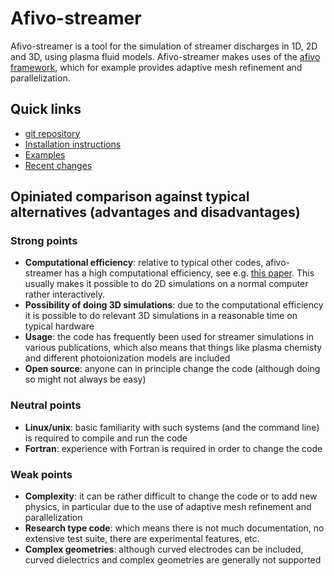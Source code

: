 # Afivo-streamer

Afivo-streamer is a tool for the simulation of streamer discharges in 1D, 2D and 3D,
using plasma fluid models. Afivo-streamer makes uses of the [afivo
framework](https://github.com/MD-CWI/afivo), which for example provides
adaptive mesh refinement and parallelization.

## Quick links

* [git repository](https://github.com/MD-CWI/afivo-streamer)
* [Installation instructions](documentation/installation.md)
* [Examples](documentation/examples.md)
* [Recent changes](https://github.com/MD-CWI/afivo-streamer/activity)

## Opiniated comparison against typical alternatives (advantages and disadvantages)

### Strong points

* **Computational efficiency**: relative to typical other codes, afivo-streamer has a high computational efficiency, see e.g. [this paper](https://doi.org/10.1088/1361-6595/aad768). This usually makes it possible to do 2D simulations on a normal computer rather interactively.
* **Possibility of doing 3D simulations**: due to the computational efficiency it is possible to do relevant 3D simulations in a reasonable time on typical hardware
* **Usage**: the code has frequently been used for streamer simulations in various publications, which also means that things like plasma chemisty and different photoionization models are included
* **Open source**: anyone can in principle change the code (although doing so might not always be easy)

### Neutral points

* **Linux/unix**: basic familiarity with such systems (and the command line) is required to compile and run the code
* **Fortran**: experience with Fortran is required in order to change the code

### Weak points

* **Complexity**: it can be rather difficult to change the code or to add new physics, in particular due to the use of adaptive mesh refinement and parallelization
* **Research type code**: which means there is not much documentation, no extensive test suite, there are experimental features, etc.
* **Complex geometries**: although curved electrodes can be included, curved dielectrics and complex geometries are generally not supported





